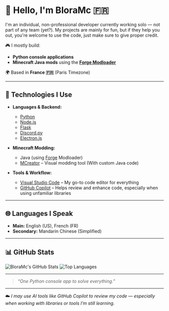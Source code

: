 # 👋 Hello, I'm BloraMc 🇫🇷

I'm an individual, non-professional developer currently working solo — not part of any team (yet?).
My projects are mainly for fun, but if they help you out, you're welcome to use the code, just make sure to give proper credit.

🎮 I mostly build:
- **Python console applications**
- **Minecraft Java mods** using the [**Forge Modloader**](https://files.minecraftforge.net/)

🌍 Based in **France 🇫🇷** (Paris Timezone)

---

## 🔧 Technologies I Use

- **Languages & Backend:**
  - [Python](https://www.python.org/)
  - [Node.js](https://nodejs.org/)
  - [Flask](https://flask.palletsprojects.com/)
  - [Discord.py](https://discordpy.readthedocs.io/)
  - [Electron.js](https://www.electronjs.org/)

- **Minecraft Modding:**
  - Java (using [Forge](https://mcforge.readthedocs.io/) Modloader)
  - [MCreator](https://mcreator.net/) – Visual modding tool (With custom Java code)

- **Tools & Workflow:**
  - [Visual Studio Code](https://code.visualstudio.com/) – My go-to code editor for everything
  - [GitHub Copilot](https://github.com/features/copilot) – Helps review and enhance code, especially when using unfamiliar libraries

---

## 🌐 Languages I Speak

- **Main:** English (US), French (FR)  
- **Secondary:** Mandarin Chinese (Simplified)

---

## 📊 GitHub Stats

![BloraMc's GitHub Stats](https://github-readme-stats.vercel.app/api?username=BloraMc&show_icons=true&theme=tokyonight)
![Top Languages](https://github-readme-stats.vercel.app/api/top-langs/?username=BloraMc&layout=compact&theme=tokyonight)

---

> _“One Python console app to solve everything.”_

---

☁️ _I may use AI tools like GitHub Copilot to review my code — especially when working with libraries or tools I’m still learning._
